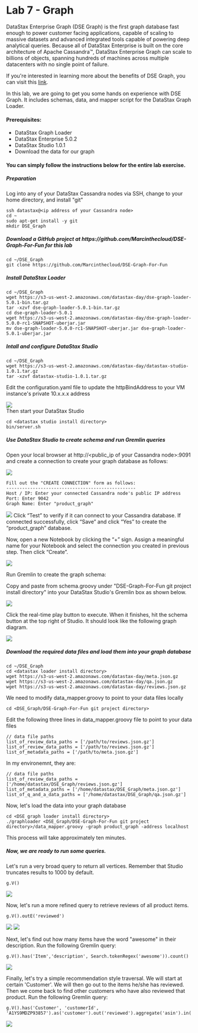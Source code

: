 # Lab 7 - Graph

DataStax Enterprise Graph (DSE Graph) is the first graph database fast enough to power customer facing applications, capable of scaling to massive datasets and advanced integrated tools capable of powering deep analytical queries. Because all of DataStax Enterprise is built on the core architecture of Apache Cassandra™, DataStax Enterprise Graph can scale to billions of objects, spanning hundreds of machines across multiple datacenters with no single point of failure.

If you're interested in learning more about the benefits of DSE Graph, you can visit this [link](https://docs.datastax.com/en/latest-dse/datastax_enterprise/graph/dseGraphAbout.html).

In this lab, we are going to get you some hands on experience with DSE Graph. It includes schemas, data, and mapper script for the DataStax Graph Loader.

#### Prerequisites:

- DataStax Graph Loader
- DataStax Enterprise 5.0.2
- DataStax Studio 1.0.1
- Download the data for our graph

#### You can simply follow the instructions below for the entire lab exercise.

##### Preparation

Log into any of your DataStax Cassandra nodes via SSH, change to your home directory, and install "git"
```
ssh datastax@<ip address of your Cassandra node>
cd ~
sudo apt-get install -y git
mkdir DSE_Graph
```

##### Download a GitHub project at https:\/\/github.com/Marcinthecloud/DSE-Graph-For-Fun for this lab
```
cd ~/DSE_Graph
git clone https://github.com/Marcinthecloud/DSE-Graph-For-Fun
```

##### Install DataStax Loader
```
cd ~/DSE_Graph
wget https://s3-us-west-2.amazonaws.com/datastax-day/dse-graph-loader-5.0.1-bin.tar.gz
tar -xzvf dse-graph-loader-5.0.1-bin.tar.gz
cd dse-graph-loader-5.0.1
wget https://s3-us-west-2.amazonaws.com/datastax-day/dse-graph-loader-5.0.0-rc1-SNAPSHOT-uberjar.jar
mv dse-graph-loader-5.0.0-rc1-SNAPSHOT-uberjar.jar dse-graph-loader-5.0.1-uberjar.jar
```

##### Intall and configure DataStax Studio

```
cd ~/DSE_Graph
wget https://s3-us-west-2.amazonaws.com/datastax-day/datastax-studio-1.0.1.tar.gz
tar -xzvf datastax-studio-1.0.1.tar.gz
```

Edit the configuration.yaml file to update the httpBindAddress to your VM instance's private 10.x.x.x address

![](./img/lab7_datastax_studio_configuration_yaml.png)
<br>
Then start your DataStax Studio

```
cd <datastax studio install directory>
bin/server.sh
```

##### Use DataStax Studio to create schema and run Gremlin queries

Open your local browser at http:\/\/<public_ip of your Cassandra node>:9091 and create a connection to create your graph database as follows:

![](./img/lab7_datastax_front.png)

```
Fill out the "CREATE CONNECTION" form as follows:
-------------------------------------------------
Host / IP: Enter your connected Cassandra node's public IP address
Port: Enter 9042
Graph Name: Enter "product_graph"
```

![](./img/lab7_create_connection.png)
Click “Test” to verify if it can connect to your Cassandra database.  If connected successfully, click “Save” and click “Yes” to create the “product_graph” database.

Now, open a new Notebook by clicking the “+” sign.  Assign a meaningful name for your Notebook and select the connection you created in previous step.  Then click “Create”.

![](./img/lab7_create_notebook.png)

Run Gremlin to create the graph schema:

Copy and paste from schema.groovy under "DSE-Graph-For-Fun git project install directory" into your DataStax Studio's Gremlin box as shown below.

![](./img/lab7_create_schema.png)

Click the real-time play button to execute. When it finishes, hit the schema button at the top right of Studio.  It should look like the following graph diagram.

![](./img/lab7_schema_graph.png)


##### Download the required data files and load them into your graph database
```
cd ~/DSE_Graph
cd <datastax loader install directory>
wget https://s3-us-west-2.amazonaws.com/datastax-day/meta.json.gz
wget https://s3-us-west-2.amazonaws.com/datastax-day/qa.json.gz
wget https://s3-us-west-2.amazonaws.com/datastax-day/reviews.json.gz
```

We need to modify data_mapper.groovy to point to your data files locally
```
cd <DSE_Graph/DSE-Graph-For-Fun git project directory>
```

Edit the following three lines in data_mapper.groovy file to point to your data files
```
// data file paths
list_of_review_data_paths = ['/path/to/reviews.json.gz']
list_of_review_data_paths = ['/path/to/reviews.json.gz']
list_of_metadata_paths = ['/path/to/meta.json.gz']
```
In my environemnt, they are:
```
// data file paths
list_of_review_data_paths = ['/home/datastax/DSE_Graph/reviews.json.gz']
list_of_metadata_paths = ['/home/datastax/DSE_Graph/meta.json.gz']
list_of_q_and_a_data_paths = ['/home/datastax/DSE_Graph/qa.json.gz']
```

Now, let's load the data into your graph database
```
cd <DSE graph loader install directory>
./graphloader <DSE_Graph/DSE-Graph-For-Fun git project directory>/data_mapper.groovy -graph product_graph -address localhost
```
This process will take approximately ten minutes.


##### Now, we are ready to run some queries.

Let's run a very broad query to return all vertices.  Remember that Studio truncates results to 1000 by default.
```
g.V()
```

![](./img/lab7_gV.png)

Now, let's run a more refined query to retrieve reviews of all product items.

```
g.V().outE('reviewed')
```

![](./img/lab7_item_reviewed.png)
![](.img/lab7_item_reviewed_graph.png)


Next, let's find out how many items have the word "awesome" in their description.  Run the following Gremlin query:

```
g.V().has('Item','description', Search.tokenRegex('awesome')).count()
```

![](./img/lab7_awesome_desc.png)


Finally, let's try a simple recommendation style traversal.  We will start at certain 'Customer'.  We will then go out to the items he/she has reviewed. Then we come back to find other customers who have also reviewed that product.  Run the following Gremlin query:
```
g.V().has('Customer', 'customerId', 'A1YS9MDZP93857').as('customer').out('reviewed').aggregate('asin').in('reviewed').where(neq('customer')).dedup().values('name').limit(10)
```

![](./img/lab7_cross_ref_cust_reviews.png)

